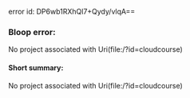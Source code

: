 error id: DP6wb1RXhQl7+Qydy/vlqA==
### Bloop error:

No project associated with Uri(file:<WORKSPACE>/?id=cloudcourse)
#### Short summary: 

No project associated with Uri(file:<WORKSPACE>/?id=cloudcourse)